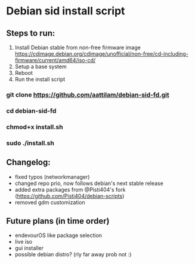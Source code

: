 # Debian sid install script

## Steps to run:
1. Install Debian stable from non-free firmware image
https://cdimage.debian.org/cdimage/unofficial/non-free/cd-including-firmware/current/amd64/iso-cd/
3. Setup a base system
4. Reboot
5. Run the install script

### git clone https://github.com/aattilam/debian-sid-fd.git
### cd debian-sid-fd
### chmod+x install.sh
### sudo ./install.sh

## Changelog:
* fixed typos (networkmanager)
* changed repo prio, now follows debian's next stable release
* added extra packages from @Pisti404's fork (https://github.com/Pisti404/debian-scripts)
* removed gdm customization

## Future plans (in time order)
* endevourOS like package selection
* live iso
* gui installer
* possible debian distro? (rly far away prob not :)
